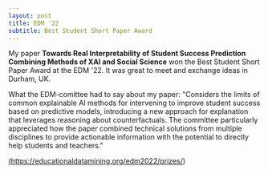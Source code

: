 ```yaml
---
layout: post
title: EDM '22
subtitle: Best Student Short Paper Award
---
```


My paper **Towards Real Interpretability of Student Success Prediction Combining Methods of XAI and Social Science** won the Best Student Short Paper Award at the EDM '22. It was great to meet and exchange ideas in Durham, UK. 

What the EDM-comittee had to say about my paper:
"Considers the limits of common explainable AI methods for
intervening to improve student success based on predictive
models, introducing a new approach for explanation that
leverages reasoning about counterfactuals. The committee
particularly appreciated how the paper combined technical
solutions from multiple disciplines to provide actionable
information with the potential to directly help students and
teachers."

<a href="https://educationaldatamining.org/edm2022/prizes/">(https://educationaldatamining.org/edm2022/prizes/)</a>
